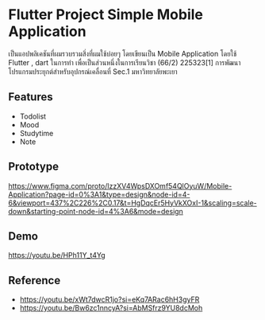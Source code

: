 
# Flutter Project Simple Mobile Application

เป็นแอปพลิเคชันที่ผมรวบรวมสิ่งที่ผมใช้บ่อยๆ โดยเขียนเป็น Mobile Application โดยใช้ Flutter , dart ในการทำ เพื่อเป็นส่วนหนึ่งในการเรียนวิชา (66/2) 225323[1] การพัฒนาโปรแกรมประยุกต์สำหรับอุปกรณ์เคลื่อนที่ Sec.1 มหาวิทยาลัยพะเยา 


## Features

- Todolist
- Mood
- Studytime
- Note


## Prototype

https://www.figma.com/proto/lzzXV4WpsDXOmf54QlOyuW/Mobile-Application?page-id=0%3A1&type=design&node-id=4-6&viewport=437%2C226%2C0.17&t=HgDqcEr5HyVkXOxI-1&scaling=scale-down&starting-point-node-id=4%3A6&mode=design


## Demo

https://youtu.be/HPh11Y_t4Yg

## Reference

- https://youtu.be/xWt7dwcR1jo?si=eKq7ARac6hH3gyFR
- https://youtu.be/Bw6zc1nncyA?si=AbMSfrz9YU8dcMoh
